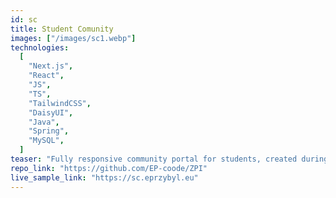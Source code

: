 ```yaml
---
id: sc
title: Student Comunity
images: ["/images/sc1.webp"]
technologies:
  [
    "Next.js",
    "React",
    "JS",
    "TS",
    "TailwindCSS",
    "DaisyUI",
    "Java",
    "Spring",
    "MySQL",
  ]
teaser: "Fully responsive community portal for students, created during ZPI (Team Engineering Project). Here I was resposible for designing and implementig frontend and database project. Repository is not public. If you want details contat me."
repo_link: "https://github.com/EP-coode/ZPI"
live_sample_link: "https://sc.eprzybyl.eu"
---
```

